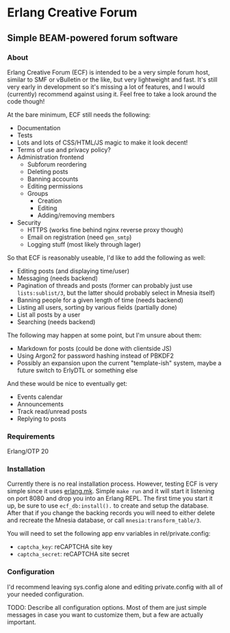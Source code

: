# Erlang Creative Forum
## Simple BEAM-powered forum software

### About

Erlang Creative Forum (ECF) is intended to be a very simple forum host, similar
to SMF or vBulletin or the like, but very lightweight and fast. It's still very
early in development so it's missing a lot of features, and I would (currently)
recommend against using it. Feel free to take a look around the code though!

At the bare minimum, ECF still needs the following:
* Documentation
* Tests
* Lots and lots of CSS/HTML/JS magic to make it look decent!
* Terms of use and privacy policy?
* Administration frontend
    * Subforum reordering
    * Deleting posts
    * Banning accounts
    * Editing permissions
    * Groups
        * Creation
        * Editing
        * Adding/removing members
* Security
    * HTTPS (works fine behind nginx reverse proxy though)
    * Email on registration (need `gen_smtp`)
    * Logging stuff (most likely through lager)

So that ECF is reasonably useable, I'd like to add the following as well:
* Editing posts (and displaying time/user)
* Messaging (needs backend)
* Pagination of threads and posts (former can probably just use
`lists:sublist/3`, but the latter should probably select in Mnesia itself)
* Banning people for a given length of time (needs backend)
* Listing all users, sorting by various fields (partially done)
* List all posts by a user
* Searching (needs backend)

The following may happen at some point, but I'm unsure about them:
* Markdown for posts (could be done with clientside JS)
* Using Argon2 for password hashing instead of PBKDF2
* Possibly an expansion upon the current "template-ish" system, maybe a future
switch to ErlyDTL or something else

And these would be nice to eventually get:
* Events calendar
* Announcements
* Track read/unread posts
* Replying to posts

### Requirements
Erlang/OTP 20


### Installation
Currently there is no real installation process. However, testing ECF is very
simple since it uses [erlang.mk](https://erlang.mk). Simple `make run` and it
will start it listening on port 8080 and drop you into an Erlang REPL. The first
time you start it up, be sure to use `ecf_db:install().` to create and setup the
database. After that if you change the backing records you will need to either
delete and recreate the Mnesia database, or call `mnesia:transform_table/3`.

You will need to set the following app env variables in rel/private.config:
* `captcha_key`: reCAPTCHA site key
* `captcha_secret`: reCAPTCHA site secret

### Configuration
I'd recommend leaving sys.config alone and editing private.config with all of
your needed configuration.

TODO: Describe all configuration options. Most of them are just simple messages
in case you want to customize them, but a few are actually important.

